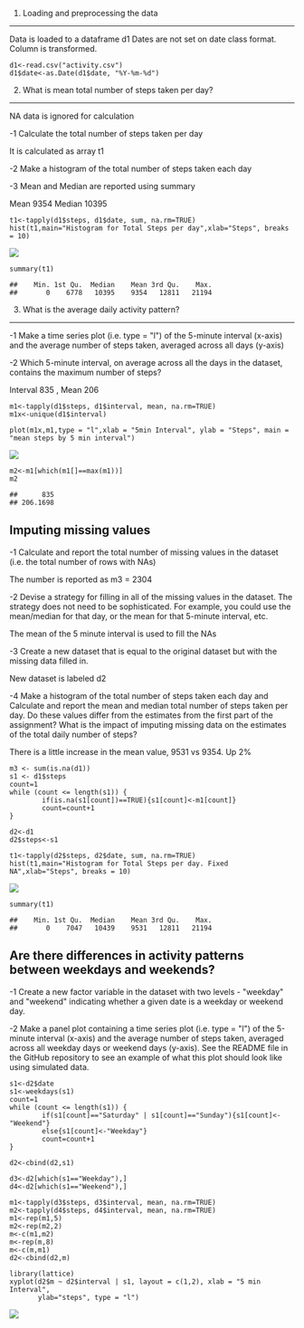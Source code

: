 1. Loading and preprocessing the data
-------------------------------------

Data is loaded to a dataframe d1 Dates are not set on date class format.
Column is transformed.

    d1<-read.csv("activity.csv")
    d1$date<-as.Date(d1$date, "%Y-%m-%d")

2. What is mean total number of steps taken per day?
----------------------------------------------------

NA data is ignored for calculation

-1 Calculate the total number of steps taken per day

It is calculated as array t1

-2 Make a histogram of the total number of steps taken each day

-3 Mean and Median are reported using summary

Mean 9354 Median 10395

    t1<-tapply(d1$steps, d1$date, sum, na.rm=TRUE)
    hist(t1,main="Histogram for Total Steps per day",xlab="Steps", breaks = 10)

![](PA1_template_files/figure-markdown_strict/unnamed-chunk-2-1.png)

    summary(t1)

    ##    Min. 1st Qu.  Median    Mean 3rd Qu.    Max. 
    ##       0    6778   10395    9354   12811   21194

3. What is the average daily activity pattern?
----------------------------------------------

-1 Make a time series plot (i.e. type = "l") of the 5-minute interval
(x-axis) and the average number of steps taken, averaged across all days
(y-axis)

-2 Which 5-minute interval, on average across all the days in the
dataset, contains the maximum number of steps?

Interval 835 , Mean 206

    m1<-tapply(d1$steps, d1$interval, mean, na.rm=TRUE)
    m1x<-unique(d1$interval)

    plot(m1x,m1,type = "l",xlab = "5min Interval", ylab = "Steps", main = "mean steps by 5 min interval")

![](PA1_template_files/figure-markdown_strict/unnamed-chunk-3-1.png)

    m2<-m1[which(m1[]==max(m1))]
    m2

    ##      835 
    ## 206.1698

Imputing missing values
-----------------------

-1 Calculate and report the total number of missing values in the
dataset (i.e. the total number of rows with NAs)

The number is reported as m3 = 2304

-2 Devise a strategy for filling in all of the missing values in the
dataset. The strategy does not need to be sophisticated. For example,
you could use the mean/median for that day, or the mean for that
5-minute interval, etc.

The mean of the 5 minute interval is used to fill the NAs

-3 Create a new dataset that is equal to the original dataset but with
the missing data filled in.

New dataset is labeled d2

-4 Make a histogram of the total number of steps taken each day and
Calculate and report the mean and median total number of steps taken per
day. Do these values differ from the estimates from the first part of
the assignment? What is the impact of imputing missing data on the
estimates of the total daily number of steps?

There is a little increase in the mean value, 9531 vs 9354. Up 2%

    m3 <- sum(is.na(d1))
    s1 <- d1$steps
    count=1
    while (count <= length(s1)) {
            if(is.na(s1[count])==TRUE){s1[count]<-m1[count]}
            count=count+1
    }

    d2<-d1
    d2$steps<-s1

    t1<-tapply(d2$steps, d2$date, sum, na.rm=TRUE)
    hist(t1,main="Histogram for Total Steps per day. Fixed NA",xlab="Steps", breaks = 10)

![](PA1_template_files/figure-markdown_strict/unnamed-chunk-4-1.png)

    summary(t1)

    ##    Min. 1st Qu.  Median    Mean 3rd Qu.    Max. 
    ##       0    7047   10439    9531   12811   21194

Are there differences in activity patterns between weekdays and weekends?
-------------------------------------------------------------------------

-1 Create a new factor variable in the dataset with two levels -
"weekday" and "weekend" indicating whether a given date is a weekday or
weekend day.

-2 Make a panel plot containing a time series plot (i.e. type = "l") of
the 5-minute interval (x-axis) and the average number of steps taken,
averaged across all weekday days or weekend days (y-axis). See the
README file in the GitHub repository to see an example of what this plot
should look like using simulated data.

    s1<-d2$date
    s1<-weekdays(s1)
    count=1
    while (count <= length(s1)) {
            if(s1[count]=="Saturday" | s1[count]=="Sunday"){s1[count]<-"Weekend"}
            else{s1[count]<-"Weekday"}
            count=count+1
    }

    d2<-cbind(d2,s1)

    d3<-d2[which(s1=="Weekday"),]
    d4<-d2[which(s1=="Weekend"),]

    m1<-tapply(d3$steps, d3$interval, mean, na.rm=TRUE)
    m2<-tapply(d4$steps, d4$interval, mean, na.rm=TRUE)
    m1<-rep(m1,5)
    m2<-rep(m2,2)
    m<-c(m1,m2)
    m<-rep(m,8)
    m<-c(m,m1)
    d2<-cbind(d2,m)

    library(lattice)
    xyplot(d2$m ~ d2$interval | s1, layout = c(1,2), xlab = "5 min Interval",
           ylab="steps", type = "l")

![](PA1_template_files/figure-markdown_strict/unnamed-chunk-5-1.png)
